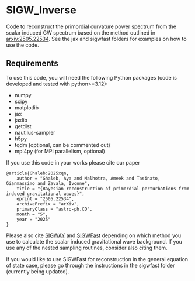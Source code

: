 # SIGW_Inverse
 
Code to reconstruct the primordial curvature power spectrum from the scalar induced GW spectrum based on the method outlined in [arxiv:2505.22534](https://arxiv.org/abs/2505.22534). See the jax and sigwfast folders for examples on how to use the code. 

## Requirements

To use this code, you will need the following Python packages (code is developed and tested with python>=3.12):

- numpy
- scipy
- matplotlib
- jax
- jaxlib
- getdist
- nautilus-sampler
- h5py
- tqdm (optional, can be commented out)
- mpi4py (for MPI parallelism, optional)


If you use this code in your works please cite our paper
```
@article{Ghaleb:2025xqn,
    author = "Ghaleb, Aya and Malhotra, Ameek and Tasinato, Gianmassimo and Zavala, Ivonne",
    title = "{Bayesian reconstruction of primordial perturbations from induced gravitational waves}",
    eprint = "2505.22534",
    archivePrefix = "arXiv",
    primaryClass = "astro-ph.CO",
    month = "5",
    year = "2025"
}
```


Please also cite [SIGWAY](https://github.com/jonaselgammal/SIGWAY) and [SIGWFast](https://github.com/Lukas-T-W/SIGWfast) depending on which method you use to calculate the scalar induced gravitational wave background. If you use any of the nested sampling routines, consider also citing them.

If you would like to use SIGWFast for reconstruction in the general equation of state case, please go through the instructions in the sigwfast folder (currently being updated).
